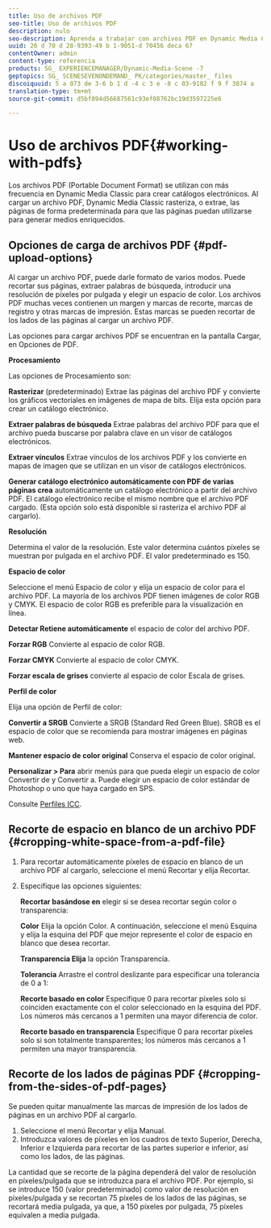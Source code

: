 ```yaml
---
title: Uso de archivos PDF
seo-title: Uso de archivos PDF
description: nulo
seo-description: Aprenda a trabajar con archivos PDF en Dynamic Media Classic.
uuid: 26 d 70 d 28-9393-49 b 1-9051-d 70456 deca 67
contentOwner: admin
content-type: referencia
products: SG_ EXPERIENCEMANAGER/Dynamic-Media-Scene -7
geptopics: SG_ SCENESEVENONDEMAND_ PK/categories/master_ files
discoiquuid: 5 a 073 de 3-6 b 1 d -4 c 3 e -8 c 03-9182 f 9 f 3874 a
translation-type: tm+mt
source-git-commit: d5bf894d56687561c93ef08762bc19d3597225e6

---
```



# Uso de archivos PDF{#working-with-pdfs}

Los archivos PDF (Portable Document Format) se utilizan con más frecuencia en Dynamic Media Classic para crear catálogos electrónicos. Al cargar un archivo PDF, Dynamic Media Classic rasteriza, o extrae, las páginas de forma predeterminada para que las páginas puedan utilizarse para generar medios enriquecidos.

## Opciones de carga de archivos PDF {#pdf-upload-options}

Al cargar un archivo PDF, puede darle formato de varios modos. Puede recortar sus páginas, extraer palabras de búsqueda, introducir una resolución de píxeles por pulgada y elegir un espacio de color. Los archivos PDF muchas veces contienen un margen y marcas de recorte, marcas de registro y otras marcas de impresión. Estas marcas se pueden recortar de los lados de las páginas al cargar un archivo PDF.

Las opciones para cargar archivos PDF se encuentran en la pantalla Cargar, en Opciones de PDF.

**Procesamiento**

Las opciones de Procesamiento son:

**Rasterizar** (predeterminado) Extrae las páginas del archivo PDF y convierte los gráficos vectoriales en imágenes de mapa de bits. Elija esta opción para crear un catálogo electrónico. 

**Extraer palabras de búsqueda** Extrae palabras del archivo PDF para que el archivo pueda buscarse por palabra clave en un visor de catálogos electrónicos.

**Extraer vínculos** Extrae vínculos de los archivos PDF y los convierte en mapas de imagen que se utilizan en un visor de catálogos electrónicos.

**Generar catálogo electrónico automáticamente con PDF de varias páginas crea** automáticamente un catálogo electrónico a partir del archivo PDF. El catálogo electrónico recibe el mismo nombre que el archivo PDF cargado. (Esta opción solo está disponible si rasteriza el archivo PDF al cargarlo).

**Resolución**

Determina el valor de la resolución. Este valor determina cuántos píxeles se muestran por pulgada en el archivo PDF. El valor predeterminado es 150.

**Espacio de color**

Seleccione el menú Espacio de color y elija un espacio de color para el archivo PDF. La mayoría de los archivos PDF tienen imágenes de color RGB y CMYK. El espacio de color RGB es preferible para la visualización en línea.

**Detectar Retiene automáticamente** el espacio de color del archivo PDF.

**Forzar RGB** Convierte al espacio de color RGB.

**Forzar CMYK** Convierte al espacio de color CMYK.

**Forzar escala de grises** convierte al espacio de color Escala de grises.

**Perfil de color**

Elija una opción de Perfil de color:

**Convertir a SRGB** Convierte a SRGB (Standard Red Green Blue). SRGB es el espacio de color que se recomienda para mostrar imágenes en páginas web.

**Mantener espacio de color original** Conserva el espacio de color original.

**Personalizar &gt; Para** abrir menús para que pueda elegir un espacio de color Convertir de y Convertir a. Puede elegir un espacio de color estándar de Photoshop o uno que haya cargado en SPS. 

Consulte [Perfiles ICC](icc-profiles.md#icc_profiles).

## Recorte de espacio en blanco de un archivo PDF {#cropping-white-space-from-a-pdf-file}

1. Para recortar automáticamente píxeles de espacio en blanco de un archivo PDF al cargarlo, seleccione el menú Recortar y elija Recortar.
1. Especifique las opciones siguientes:

   **Recortar basándose en** elegir si se desea recortar según color o transparencia:

   **Color** Elija la opción Color. A continuación, seleccione el menú Esquina y elija la esquina del PDF que mejor represente el color de espacio en blanco que desea recortar.

   **Transparencia Elija** la opción Transparencia.

   **Tolerancia** Arrastre el control deslizante para especificar una tolerancia de 0 a 1:

   **Recorte basado en color** Especifique 0 para recortar píxeles solo si coinciden exactamente con el color seleccionado en la esquina del PDF. Los números más cercanos a 1 permiten una mayor diferencia de color.

   **Recorte basado en transparencia** Especifique 0 para recortar píxeles solo si son totalmente transparentes; los números más cercanos a 1 permiten una mayor transparencia.

## Recorte de los lados de páginas PDF {#cropping-from-the-sides-of-pdf-pages}

Se pueden quitar manualmente las marcas de impresión de los lados de páginas en un archivo PDF al cargarlo.

1. Seleccione el menú Recortar y elija Manual.
1. Introduzca valores de píxeles en los cuadros de texto Superior, Derecha, Inferior e Izquierda para recortar de las partes superior e inferior, así como los lados, de las páginas.

La cantidad que se recorte de la página dependerá del valor de resolución en píxeles/pulgada que se introduzca para el archivo PDF. Por ejemplo, si se introduce 150 (valor predeterminado) como valor de resolución en píxeles/pulgada y se recortan 75 píxeles de los lados de las páginas, se recortará media pulgada, ya que, a 150 píxeles por pulgada, 75 píxeles equivalen a media pulgada.
